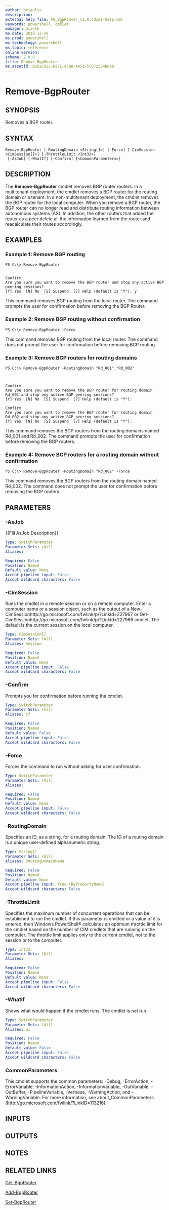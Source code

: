 ```yaml
---
author: brianlic
description: 
external help file: PS_BgpRouter_v1.0.cdxml-help.xml
keywords: powershell, cmdlet
manager: alanth
ms.date: 2016-12-20
ms.prod: powershell
ms.technology: powershell
ms.topic: reference
online version: 
schema: 2.0.0
title: Remove-BgpRouter
ms.assetid: D182CD2E-D27E-43BB-A451-5CE72554B0A9
---
```


# Remove-BgpRouter

## SYNOPSIS
Removes a BGP router.

## SYNTAX

```
Remove-BgpRouter [-RoutingDomain <String[]>] [-Force] [-CimSession <CimSession[]>] [-ThrottleLimit <Int32>]
 [-AsJob] [-WhatIf] [-Confirm] [<CommonParameters>]
```

## DESCRIPTION
The **Remove-BgpRouter** cmdlet removes BGP router routers.
In a multitenant deployment, the cmdlet removes a BGP router for the routing domain or a tenant.
In a non-multitenant deployment, the cmdlet removes the BGP router for the local computer.
When you remove a BGP router, the BGP router can no longer read and distribute routing information between autonomous systems (AS).
In addition, the other routers that added the router as a peer delete all the information learned from the router and reacalculate their routes accordingly.

## EXAMPLES

### Example 1: Remove BGP routing
```
PS C:\> Remove-BgpRouter


Confirm
Are you sure you want to remove the BGP router and stop any active BGP peering sessions?
[Y] Yes  [N] No  [S] Suspend  [?] Help (default is "Y"): y
```

This command removes BGP routing from the local router.
The command prompts the user for confirmation before removing the BGP Router.

### Example 2: Remove BGP routing without confirmation
```
PS C:\> Remove-BgpRouter -Force
```

This command removes BGP routing from the local router.
The command does not prompt the user for confirmation before removing BGP routing.

### Example 3: Remove BGP routers for routing domains
```
PS C:\> Remove-BgpRouter -RoutingDomain "Rd_001","Rd_002"



Confirm
Are you sure you want to remove the BGP router for routing domain Rd_001 and stop any active BGP peering sessions?
[Y] Yes  [N] No  [S] Suspend  [?] Help (default is "Y"):

Confirm
Are you sure you want to remove the BGP router for routing domain Rd_002 and stop any active BGP peering sessions?
[Y] Yes  [N] No  [S] Suspend  [?] Help (default is "Y"):
```

This command removes the BGP routers from the routing domains named Rd_001 and Rd_002.
The command prompts the user for confirmation before removing the BGP routers.

### Example 4: Remove BGP routers for a routing domain without confirmation
```
PS C:\> Remove-BgpRouter -RoutingDomain "Rd_002" -Force
```

This command removes the BGP routers from the routing domain named Rd_002.
The command does not prompt the user for confirmation before removing the BGP routers.

## PARAMETERS

### -AsJob
{{Fill AsJob Description}}

```yaml
Type: SwitchParameter
Parameter Sets: (All)
Aliases: 

Required: False
Position: Named
Default value: None
Accept pipeline input: False
Accept wildcard characters: False
```

### -CimSession
Runs the cmdlet in a remote session or on a remote computer.
Enter a computer name or a session object, such as the output of a New-CimSessionhttp://go.microsoft.com/fwlink/p/?LinkId=227967 or Get-CimSessionhttp://go.microsoft.com/fwlink/p/?LinkId=227966 cmdlet.
The default is the current session on the local computer.

```yaml
Type: CimSession[]
Parameter Sets: (All)
Aliases: Session

Required: False
Position: Named
Default value: None
Accept pipeline input: False
Accept wildcard characters: False
```

### -Confirm
Prompts you for confirmation before running the cmdlet.

```yaml
Type: SwitchParameter
Parameter Sets: (All)
Aliases: cf

Required: False
Position: Named
Default value: False
Accept pipeline input: False
Accept wildcard characters: False
```

### -Force
Forces the command to run without asking for user confirmation.

```yaml
Type: SwitchParameter
Parameter Sets: (All)
Aliases: 

Required: False
Position: Named
Default value: None
Accept pipeline input: False
Accept wildcard characters: False
```

### -RoutingDomain
Specifies an ID, as a string, for a routing domain.
The ID of a routing domain is a unique user-defined alphanumeric string.

```yaml
Type: String[]
Parameter Sets: (All)
Aliases: RoutingDomainName

Required: False
Position: Named
Default value: None
Accept pipeline input: True (ByPropertyName)
Accept wildcard characters: False
```

### -ThrottleLimit
Specifies the maximum number of concurrent operations that can be established to run the cmdlet.
If this parameter is omitted or a value of `0` is entered, then Windows PowerShell® calculates an optimum throttle limit for the cmdlet based on the number of CIM cmdlets that are running on the computer.
The throttle limit applies only to the current cmdlet, not to the session or to the computer.

```yaml
Type: Int32
Parameter Sets: (All)
Aliases: 

Required: False
Position: Named
Default value: None
Accept pipeline input: False
Accept wildcard characters: False
```

### -WhatIf
Shows what would happen if the cmdlet runs.
The cmdlet is not run.

```yaml
Type: SwitchParameter
Parameter Sets: (All)
Aliases: wi

Required: False
Position: Named
Default value: False
Accept pipeline input: False
Accept wildcard characters: False
```

### CommonParameters
This cmdlet supports the common parameters: -Debug, -ErrorAction, -ErrorVariable, -InformationAction, -InformationVariable, -OutVariable, -OutBuffer, -PipelineVariable, -Verbose, -WarningAction, and -WarningVariable. For more information, see about_CommonParameters (http://go.microsoft.com/fwlink/?LinkID=113216).

## INPUTS

## OUTPUTS

## NOTES

## RELATED LINKS

[Get-BgpRouter](./Get-BgpRouter.md)

[Add-BgpRouter](./Add-BgpRouter.md)

[Set-BgpRouter](./Set-BgpRouter.md)


